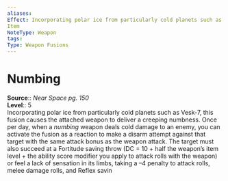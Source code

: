```yaml
---
aliases: 
Effect: Incorporating polar ice from particularly cold planets such as Vesk-7, this fusion causes the attached weapon to deliver a creeping numbness. Once per day, when a _numbing_ weapon deals cold damage to an enemy, you can activate the fusion as a reaction to make a disarm attempt against that target with the same attack bonus as the weapon attack. The target must also succeed at a Fortitude saving throw (DC = 10 + half the weapon’s item level + the ability score modifier you apply to attack rolls with the weapon) or feel a lack of sensation in its limbs, taking a –4 penalty to attack rolls, melee damage rolls, and Reflex savin
Item
NoteType: Weapon
tags: 
Type: Weapon Fusions
---
```


# Numbing

**Source**:: _Near Space pg. 150_  
**Level**:: 5  
Incorporating polar ice from particularly cold planets such as Vesk-7, this fusion causes the attached weapon to deliver a creeping numbness. Once per day, when a _numbing_ weapon deals cold damage to an enemy, you can activate the fusion as a reaction to make a disarm attempt against that target with the same attack bonus as the weapon attack. The target must also succeed at a Fortitude saving throw (DC = 10 + half the weapon’s item level + the ability score modifier you apply to attack rolls with the weapon) or feel a lack of sensation in its limbs, taking a –4 penalty to attack rolls, melee damage rolls, and Reflex savin
